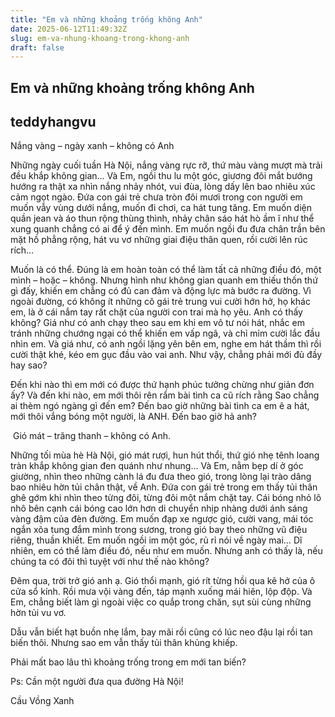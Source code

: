 ```yaml
---
title: "Em và những khoảng trống không Anh"
date: 2025-06-12T11:49:32Z
slug: em-va-nhung-khoang-trong-khong-anh
draft: false
---
```


## Em và những khoảng trống không Anh

## teddyhangvu

Nắng vàng – ngày xanh – không có Anh
 
Những ngày cuối tuần Hà Nội, nắng vàng rực rỡ, thứ màu vàng mượt mà trải đều khắp không gian… Và Em, ngồi thu lu một góc, giương đôi mắt bướng hướng ra thật xa nhìn nắng nhảy nhót, vui đùa, lòng dấy lên bao nhiêu xúc cảm ngọt ngào. Đứa con gái trẻ chưa tròn đôi mươi trong con người em muốn vẫy vùng dưới nắng, muốn đi chơi, ca hát tung tăng. Em muốn diện quần jean và áo thun rộng thùng thình, nhảy chân sáo hát hò ầm ĩ như thể xung quanh chẳng có ai để ý đến mình. Em muốn ngồi đu đưa chân trần bên mặt hồ phẳng rộng, hát vu vơ những giai điệu thân quen, rồi cười lên rúc rích…
 
Muốn là có thể. Đúng là em hoàn toàn có thể làm tất cả những điều đó, một mình – hoặc – không. Nhưng hình như không gian quanh em thiếu thốn thứ gì đấy, khiến em chẳng có đủ can đảm và động lực mà bước ra đường. Vì ngoài đường, có không ít những cô gái trẻ trung vui cười hớn hở, họ khác em, là ở cái nắm tay rất chặt của người con trai mà họ yêu. Anh có thấy không? Giá như có anh chạy theo sau em khi em vô tư nói hát, nhắc em tránh những chướng ngại có thể khiến em vấp ngã, và chỉ mỉm cười lắc đầu nhìn em. Và giá như, có anh ngồi lặng yên bên em, nghe em hát thầm thì rồi cười thật khé, kéo em gục đầu vào vai anh. Như vậy, chẳng phải mới đủ đầy hay sao?
 
Đến khi nào thì em mới có được thứ hạnh phúc tưởng chừng như giản đơn ấy? Và đến khi nào, em mới thôi rên rẩm bài tình ca cũ rích rằng Sao chẳng ai thèm ngó ngàng gì đến em? Đến bao giờ những bài tình ca em ê a hát, mới thôi vắng bóng một người, là ANH. Đến bao giờ hả anh?
 
​ ​Gió mát – trăng thanh – không có Anh.
 
Những tối mùa hè Hà Nội, gió mát rượi, hun hút thổi, thứ gió nhẹ tênh loang tràn khắp không gian đen quánh như nhung… Và Em, nằm bẹp dí ở góc giường, nhìn theo những cành lá đu đưa theo gió, trong lòng lại trào dâng bao nhiêu hờn tủi chân thật, về Anh. Đứa con gái trẻ trong em thấy tủi thân ghê gớm khi nhìn theo từng đôi, từng đôi một nắm chặt tay. Cái bóng nhỏ lô nhô bên cạnh cái bóng cao lớn hơn di chuyển nhịp nhàng dưới ánh sáng vàng đậm của đèn đường. Em muốn đạp xe ngược gió, cười vang, mái tóc ngắn xõa tung đắm mình trong sương, trong gió bay theo những vũ điệu riêng, thuần khiết. Em muốn ngồi im một góc, rủ rỉ nói về ngày mai…
Dĩ nhiên, em có thể làm điều đó, nếu như em muốn. Nhưng anh có thấy là, nếu chúng ta có đôi thì tuyệt với như thế nào không?
 
Đêm qua, trời trở gió anh ạ. Gió thổi mạnh, gió rít từng hồi qua kẽ hở của ô cửa sổ kính. Rồi mưa vội vàng đến, táp mạnh xuống mái hiên, lộp độp. Và Em, chẳng biết làm gì ngoài việc co quắp trong chăn, sụt sùi cùng những hờn tủi vu vơ.
 
Dẫu vẫn biết hạt buồn nhẹ lắm, bay mãi rồi cũng có lúc neo đậu lại rồi tan biến thôi. Nhưng sao em vẫn thấy tủi thân khủng khiếp.
 
Phải mất bao lâu thì khoảng trống trong em mới tan biến?
 
Ps: Cần một người đưa qua đường Hà Nội!
 
Cầu Vồng Xanh